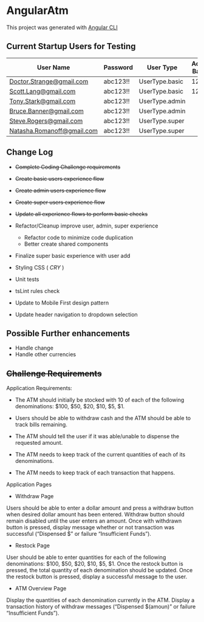 # AngularAtm

This project was generated with [Angular CLI](https://github.com/angular/angular-cli)

## Current Startup Users for Testing

|          User Name          |  Password  |    User Type     | Account Balance |
|-----------------------------|------------|------------------|-----------------|
| Doctor.Strange@gmail.com    |  abc123!!  |  UserType.basic  | 125043          |
| Scott.Lang@gmail.com        |  abc123!!  |  UserType.basic  | 12354           |
| Tony.Stark@gmail.com        |  abc123!!  |  UserType.admin  |                 |
| Bruce.Banner@gmail.com      |  abc123!!  |  UserType.admin  |                 |
| Steve.Rogers@gmail.com      |  abc123!!  |  UserType.super  |                 |
| Natasha.Romanoff@gmail.com  |  abc123!!  |  UserType.super  |                 |

## Change Log

* ~~Complete Coding Challenge requirements~~

* ~~Create basic users experience flow~~

* ~~Create admin users experience flow~~

* ~~Create super users experience flow~~

* ~~Update all experience flows to perform basic checks~~

* Refactor/Cleanup improve user, admin, super experience
    * Refactor code to minimize code duplication
    * Better create shared components

* Finalize super basic experience with user add

* Styling CSS ( *CRY* )

* Unit tests

* tsLint rules check

* Update to Mobile First design pattern

* Update header navigation to dropdown selection

## Possible Further enhancements

* Handle change
* Handle other currencies

## ~~Challenge Requirements~~

Application Requirements:

* The ATM should initially be stocked with 10 of each of the following denominations: $100, $50, $20, $10, $5, $1.

* Users should be able to withdraw cash and the ATM should be able to track bills remaining.

* The ATM should tell the user if it was able/unable to dispense the requested amount.

* The ATM needs to keep track of the current quantities of each of its denominations.

* The ATM needs to keep track of each transaction that happens.

Application Pages

* Withdraw Page

Users should be able to enter a dollar amount and press a withdraw button when desired dollar amount has been entered.
Withdraw button should remain disabled until the user enters an amount.
Once with withdrawn button is pressed, display message whether or not transaction was successful (“Dispensed $<amount>” or failure “Insufficient Funds”).

* Restock Page

User should be able to enter quantities for each of the following denominations: $100, $50, $20, $10, $5, $1.
Once the restock button is pressed, the total quantity of each denomination should be updated.
Once the restock button is pressed, display a successful message to the user.

* ATM Overview Page

Display the quantities of each denomination currently in the ATM.
Display a transaction history of withdraw messages (“Dispensed $(amoun)” or failure “Insufficient Funds”).
